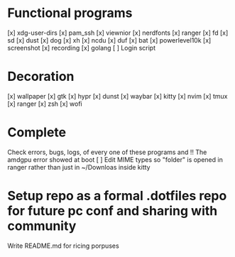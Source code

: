 # Functional programs
[x] xdg-user-dirs
[x] pam_ssh
[x] viewnior
[x] nerdfonts
[x] ranger
[x] fd
[x] sd
[x] dust
[x] dog
[x] xh
[x] ncdu
[x] duf
[x] bat
[x] powerlevel10k
[x] screenshot
[x] recording
[x] golang
[ ] Login script

# Decoration
[x] wallpaper
[x] gtk
[x] hypr
[x] dunst
[x] waybar
[x] kitty
[x] nvim
[x] tmux
[x] ranger
[x] zsh
[x] wofi

# Complete
Check errors, bugs, logs, of every one of these programs and
!! The amdgpu error showed at boot
[ ] Edit MIME types so "folder" is opened in ranger rather than just in ~/Downloas inside kitty

# Setup repo as a formal .dotfiles repo for future pc conf and sharing with community
Write README.md for ricing porpuses
